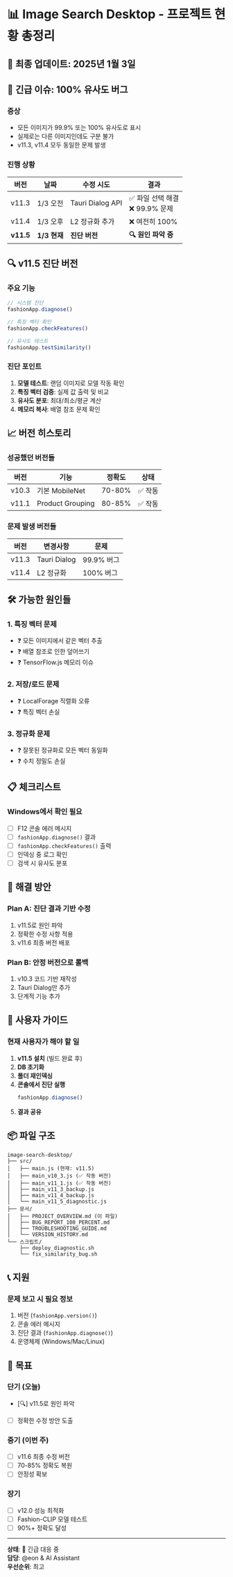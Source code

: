 # 📊 Image Search Desktop - 프로젝트 현황 총정리

## 📅 최종 업데이트: 2025년 1월 3일

## 🔴 긴급 이슈: 100% 유사도 버그

### 증상
- 모든 이미지가 99.9% 또는 100% 유사도로 표시
- 실제로는 다른 이미지인데도 구분 불가
- v11.3, v11.4 모두 동일한 문제 발생

### 진행 상황
| 버전 | 날짜 | 수정 시도 | 결과 |
|------|------|----------|------|
| v11.3 | 1/3 오전 | Tauri Dialog API | ✅ 파일 선택 해결<br>❌ 99.9% 문제 |
| v11.4 | 1/3 오후 | L2 정규화 추가 | ❌ 여전히 100% |
| **v11.5** | **1/3 현재** | **진단 버전** | **🔍 원인 파악 중** |

## 🔍 v11.5 진단 버전

### 주요 기능
```javascript
// 시스템 진단
fashionApp.diagnose()

// 특징 벡터 확인
fashionApp.checkFeatures()

// 유사도 테스트
fashionApp.testSimilarity()
```

### 진단 포인트
1. **모델 테스트**: 랜덤 이미지로 모델 작동 확인
2. **특징 벡터 검증**: 실제 값 출력 및 비교
3. **유사도 분포**: 최대/최소/평균 계산
4. **메모리 복사**: 배열 참조 문제 확인

## 📈 버전 히스토리

### 성공했던 버전들
| 버전 | 기능 | 정확도 | 상태 |
|------|------|--------|------|
| v10.3 | 기본 MobileNet | 70-80% | ✅ 작동 |
| v11.1 | Product Grouping | 80-85% | ✅ 작동 |

### 문제 발생 버전들
| 버전 | 변경사항 | 문제 |
|------|----------|------|
| v11.3 | Tauri Dialog | 99.9% 버그 |
| v11.4 | L2 정규화 | 100% 버그 |

## 🛠️ 가능한 원인들

### 1. 특징 벡터 문제
- ❓ 모든 이미지에서 같은 벡터 추출
- ❓ 배열 참조로 인한 덮어쓰기
- ❓ TensorFlow.js 메모리 이슈

### 2. 저장/로드 문제
- ❓ LocalForage 직렬화 오류
- ❓ 특징 벡터 손실

### 3. 정규화 문제
- ❓ 잘못된 정규화로 모든 벡터 동일화
- ❓ 수치 정밀도 손실

## 📋 체크리스트

### Windows에서 확인 필요
- [ ] F12 콘솔 에러 메시지
- [ ] `fashionApp.diagnose()` 결과
- [ ] `fashionApp.checkFeatures()` 출력
- [ ] 인덱싱 중 로그 확인
- [ ] 검색 시 유사도 분포

## 🔧 해결 방안

### Plan A: 진단 결과 기반 수정
1. v11.5로 원인 파악
2. 정확한 수정 사항 적용
3. v11.6 최종 버전 배포

### Plan B: 안정 버전으로 롤백
1. v10.3 코드 기반 재작성
2. Tauri Dialog만 추가
3. 단계적 기능 추가

## 📱 사용자 가이드

### 현재 사용자가 해야 할 일
1. **v11.5 설치** (빌드 완료 후)
2. **DB 초기화**
3. **폴더 재인덱싱**
4. **콘솔에서 진단 실행**
   ```javascript
   fashionApp.diagnose()
   ```
5. **결과 공유**

## 📦 파일 구조

```
image-search-desktop/
├── src/
│   ├── main.js (현재: v11.5)
│   ├── main_v10_3.js (✅ 작동 버전)
│   ├── main_v11_1.js (✅ 작동 버전)
│   ├── main_v11_3_backup.js
│   ├── main_v11_4_backup.js
│   └── main_v11_5_diagnostic.js
├── 문서/
│   ├── PROJECT_OVERVIEW.md (이 파일)
│   ├── BUG_REPORT_100_PERCENT.md
│   ├── TROUBLESHOOTING_GUIDE.md
│   └── VERSION_HISTORY.md
└── 스크립트/
    ├── deploy_diagnostic.sh
    └── fix_similarity_bug.sh
```

## 📞 지원

### 문제 보고 시 필요 정보
1. 버전 (`fashionApp.version()`)
2. 콘솔 에러 메시지
3. 진단 결과 (`fashionApp.diagnose()`)
4. 운영체제 (Windows/Mac/Linux)

## 🎯 목표

### 단기 (오늘)
- [🔍] v11.5로 원인 파악
- [ ] 정확한 수정 방안 도출

### 중기 (이번 주)
- [ ] v11.6 최종 수정 버전
- [ ] 70-85% 정확도 복원
- [ ] 안정성 확보

### 장기
- [ ] v12.0 성능 최적화
- [ ] Fashion-CLIP 모델 테스트
- [ ] 90%+ 정확도 달성

---

**상태**: 🔴 긴급 대응 중  
**담당**: @eon & AI Assistant  
**우선순위**: 최고
